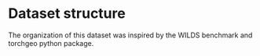 # Dataset structure

The organization of this dataset was inspired by the WILDS benchmark and torchgeo python package.


